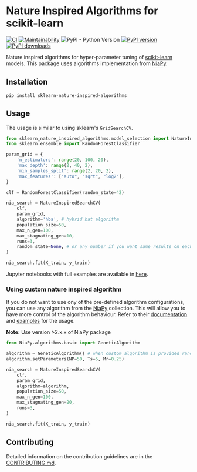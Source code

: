 # Nature Inspired Algorithms for scikit-learn

[![CI](https://github.com/timzatko/Sklearn-Nature-Inspired-Algorithms/workflows/CI/badge.svg?branch=master)](https://github.com/timzatko/Sklearn-Nature-Inspired-Algorithms/actions?query=workflow:CI+branch:master)
[![Maintainability](https://api.codeclimate.com/v1/badges/ed99e5c765bf5c95d716/maintainability)](https://codeclimate.com/github/timzatko/Sklearn-Nature-Inspired-Algorithms/maintainability)
![PyPI - Python Version](https://img.shields.io/pypi/pyversions/sklearn-nature-inspired-algorithms)
[![PyPI version](https://badge.fury.io/py/sklearn-nature-inspired-algorithms.svg)](https://pypi.org/project/sklearn-nature-inspired-algorithms/)
[![PyPI downloads](https://img.shields.io/pypi/dm/sklearn-nature-inspired-algorithms)](https://pypi.org/project/sklearn-nature-inspired-algorithms/)
 
Nature inspired algorithms for hyper-parameter tuning of [scikit-learn](https://github.com/scikit-learn/scikit-learn) models. This package uses algorithms implementation from [NiaPy](https://github.com/NiaOrg/NiaPy). 

## Installation

```shell script
pip install sklearn-nature-inspired-algorithms
```

## Usage

The usage is similar to using sklearn's `GridSearchCV`.

```python
from sklearn_nature_inspired_algorithms.model_selection import NatureInspiredSearchCV
from sklearn.ensemble import RandomForestClassifier

param_grid = { 
    'n_estimators': range(20, 100, 20), 
    'max_depth': range(2, 40, 2),
    'min_samples_split': range(2, 20, 2), 
    'max_features': ["auto", "sqrt", "log2"],
}

clf = RandomForestClassifier(random_state=42)

nia_search = NatureInspiredSearchCV(
    clf,
    param_grid,
    algorithm='hba', # hybrid bat algorithm
    population_size=50,
    max_n_gen=100,
    max_stagnating_gen=10,
    runs=3,
    random_state=None, # or any number if you want same results on each run
)

nia_search.fit(X_train, y_train)
```

Jupyter notebooks with full examples are available in [here](examples/notebooks).

### Using custom nature inspired algorithm

If you do not want to use ony of the pre-defined algorithm configurations, you can use any algorithm from the  [NiaPy](https://github.com/NiaOrg/NiaPy) collection.
This will allow you to have more control of the algorithm behaviour. 
Refer to their [documentation](https://niapy.readthedocs.io/en/latest/) and [examples](https://github.com/NiaOrg/NiaPy/tree/master/examples) for the usage. 

__Note:__ Use version >2.x.x of NiaPy package

```python
from NiaPy.algorithms.basic import GeneticAlgorithm

algorithm = GeneticAlgorithm() # when custom algorithm is provided random_state is ignored
algorithm.setParameters(NP=50, Ts=5, Mr=0.25)

nia_search = NatureInspiredSearchCV(
    clf,
    param_grid,
    algorithm=algorithm,
    population_size=50,
    max_n_gen=100,
    max_stagnating_gen=20,
    runs=3,
)

nia_search.fit(X_train, y_train)
```

## Contributing 

Detailed information on the contribution guidelines are in the [CONTRIBUTING.md](./CONTRIBUTING.md).